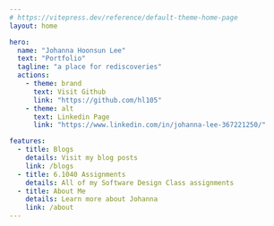 ```yaml
---
# https://vitepress.dev/reference/default-theme-home-page
layout: home

hero:
  name: "Johanna Hoonsun Lee"
  text: "Portfolio"
  tagline: "a place for rediscoveries"
  actions:
    - theme: brand
      text: Visit Github
      link: "https://github.com/hl105"
    - theme: alt
      text: Linkedin Page
      link: "https://www.linkedin.com/in/johanna-lee-367221250/"

features:
  - title: Blogs
    details: Visit my blog posts
    link: /blogs
  - title: 6.1040 Assignments
    details: All of my Software Design Class assignments
  - title: About Me
    details: Learn more about Johanna
    link: /about
---
```

